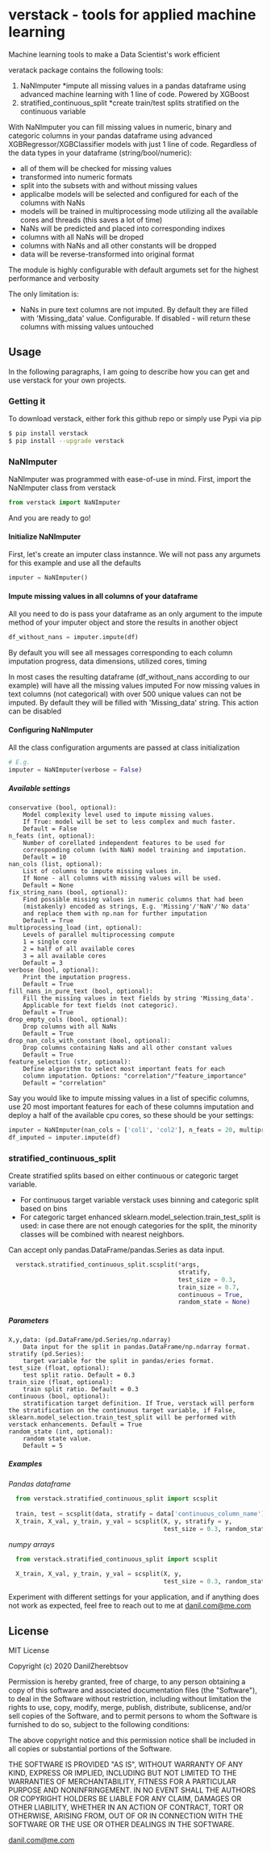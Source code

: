  # verstack - tools for applied machine learning

Machine learning tools to make a Data Scientist's work efficient

veratack package contains the following tools:

1. NaNImputer 
    *impute all missing values in a pandas dataframe using advanced machine learning with 1 line of code. Powered by XGBoost
2. stratified_continuous_split 
    *create train/test splits stratified on the continuous variable

With NaNImputer you can fill missing values in numeric, binary and categoric columns in your pandas dataframe using advanced XGBRegressor/XGBClassifier models with just 1 line of code. Regardless of the data types in your dataframe (string/bool/numeric): 
 - all of them will be checked for missing values
 - transformed into numeric formats
 - split into the subsets with and without missing values
 - applicalbe models will be selected and configured for each of the columns with NaNs
 - models will be trained in multiprocessing mode utilizing all the available cores and threads (this saves a lot of time)
 - NaNs will be predicted and placed into corresponding indixes
 - columns with all NaNs will be droped
 - columns with NaNs and all other constants will be dropped
 - data will be reverse-transformed into original format

The module is highly configurable with default argumets set for the highest performance and verbosity

The only limitation is:
- NaNs in pure text columns are not imputed. By default they are filled with 'Missing_data' value. Configurable. If disabled - will return these columns with missing values untouched


## Usage

In the following paragraphs, I am going to describe how you can get and use verstack for your own projects.

###  Getting it

To download verstack, either fork this github repo or simply use Pypi via pip
```sh
$ pip install verstack
$ pip install --upgrade verstack
```

### NaNImputer
NaNImputer was programmed with ease-of-use in mind. First, import the NaNImputer class from verstack

```Python
from verstack import NaNImputer
```

And you are ready to go!

#### Initialize NaNImputer
First, let's create an imputer class instannce. We will not pass any argumets for this example and use all the defaults

```Python
imputer = NaNImputer()
```

#### Impute missing values in all columns of your dataframe
All you need to do is pass your dataframe as an only argument to the impute method of your imputer object and store the results in another object

```Python
df_without_nans = imputer.impute(df)
```
By default you will see all messages corresponding to each column imputation progress, data dimensions, utilized cores, timing

In most cases the resulting dataframe (df_without_nans according to our example) will have all the missing values imputed
For now missing values in text columns (not categorical) with over 500 unique values can not be imputed. By default they will be filled with 'Missing_data' string. This action can be disabled

#### Configuring NaNImputer
All the class configuration arguments are passed at class initialization
```Python 
# E.g.
imputer = NaNImputer(verbose = False)
```
##### Available settings

    conservative (bool, optional):
        Model complexity level used to impute missing values.
        If True: model will be set to less complex and much faster.
        Default = False
    n_feats (int, optional):
        Number of corellated independent features to be used for
        corresponding column (with NaN) model training and imputation.
        Default = 10
    nan_cols (list, optional):
        List of columns to impute missing values in.
        If None - all columns with missing values will be used.
        Default = None
    fix_string_nans (bool, optional):
        Find possible missing values in numeric columns that had been
        (mistakenly) encoded as strings, E.g. 'Missing'/'NaN'/'No data'
        and replace them with np.nan for further imputation
        Default = True
    multiprocessing_load (int, optional):
        Levels of parallel multiprocessing compute
        1 = single core
        2 = half of all available cores
        3 = all available cores
        Default = 3
    verbose (bool, optional):
        Print the imputation progress.
        Default = True
    fill_nans_in_pure_text (bool, optional):
        Fill the missing values in text fields by string 'Missing_data'.
        Applicable for text fields (not categoric).
        Default = True
    drop_empty_cols (bool, optional):
        Drop columns with all NaNs
        Default = True
    drop_nan_cols_with_constant (bool, optional):
        Drop columns containing NaNs and all other constant values
        Default = True
    feature_selection (str, optional):
        Define algorithm to select most important feats for each
        column imputation. Options: "correlation"/"feature_importance"
        Default = "correlation"        

Say you would like to impute missing values in a list of specific columns, use 20 most important features for each of these columns imputation and deploy a half of the available cpu cores, so these should be your settings:
```Python 
imputer = NaNImputer(nan_cols = ['col1', 'col2'], n_feats = 20, multiprocessing_load = 2)
df_imputed = imputer.impute(df)
```

### stratified_continuous_split

Create stratified splits based on either continuous or categoric target variable.
  - For continuous target variable verstack uses binning and categoric split based on bins
  - For categoric target enhanced sklearn.model_selection.train_test_split is used: in case there are not enough categories for the split, the minority classes will be combined with nearest neighbors.

Can accept only pandas.DataFrame/pandas.Series as data input.
```Python
  verstack.stratified_continuous_split.scsplit(*args, 
                                               stratify, 
                                               test_size = 0.3, 
                                               train_size = 0.7, 
                                               continuous = True, 
                                               random_state = None)
```

##### Parameters

    X,y,data: (pd.DataFrame/pd.Series/np.ndarray)
        Data input for the split in pandas.DataFrame/np.ndarray format.
    stratify (pd.Series): 
        target variable for the split in pandas/eries format.
    test_size (float, optional):
        test split ratio. Default = 0.3
    train_size (float, optional):
        train split ratio. Default = 0.3
    continuous (bool, optional):
        stratification target definition. If True, verstack will perform the stratification on the continuous target variable, if False, sklearn.model_selection.train_test_split will be performed with verstack enhancements. Default = True
    random_state (int, optional):
        random state value.
        Default = 5

##### Examples
_Pandas dataframe_
```Python
  from verstack.stratified_continuous_split import scsplit
  
  train, test = scsplit(data, stratify = data['continuous_column_name'])
  X_train, X_val, y_train, y_val = scsplit(X, y, stratify = y, 
                                           test_size = 0.3, random_state = 5)
```

_numpy arrays_
```Python
  from verstack.stratified_continuous_split import scsplit
  
  X_train, X_val, y_train, y_val = scsplit(X, y, 
                                           test_size = 0.3, random_state = 5)
```

Experiment with different settings for your application, and if anything does not work as expected, feel free to reach out to me at danil.com@me.com

License
----

MIT License

Copyright (c) 2020 DanilZherebtsov

Permission is hereby granted, free of charge, to any person obtaining a copy
of this software and associated documentation files (the "Software"), to deal
in the Software without restriction, including without limitation the rights
to use, copy, modify, merge, publish, distribute, sublicense, and/or sell
copies of the Software, and to permit persons to whom the Software is
furnished to do so, subject to the following conditions:

The above copyright notice and this permission notice shall be included in all
copies or substantial portions of the Software.

THE SOFTWARE IS PROVIDED "AS IS", WITHOUT WARRANTY OF ANY KIND, EXPRESS OR
IMPLIED, INCLUDING BUT NOT LIMITED TO THE WARRANTIES OF MERCHANTABILITY,
FITNESS FOR A PARTICULAR PURPOSE AND NONINFRINGEMENT. IN NO EVENT SHALL THE
AUTHORS OR COPYRIGHT HOLDERS BE LIABLE FOR ANY CLAIM, DAMAGES OR OTHER
LIABILITY, WHETHER IN AN ACTION OF CONTRACT, TORT OR OTHERWISE, ARISING FROM,
OUT OF OR IN CONNECTION WITH THE SOFTWARE OR THE USE OR OTHER DEALINGS IN THE
SOFTWARE.

danil.com@me.com
